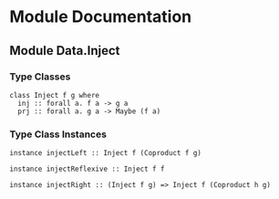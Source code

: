 # Module Documentation

## Module Data.Inject

### Type Classes

    class Inject f g where
      inj :: forall a. f a -> g a
      prj :: forall a. g a -> Maybe (f a)


### Type Class Instances

    instance injectLeft :: Inject f (Coproduct f g)

    instance injectReflexive :: Inject f f

    instance injectRight :: (Inject f g) => Inject f (Coproduct h g)



